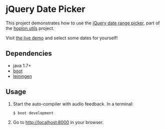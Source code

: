 # jQuery Date Picker

This project demonstrates how to use the [jQuery date range picker][6], part of
the [hoplon utils][5] project.

Visit [the live demo][4] and select some dates for yourself!

## Dependencies

- java 1.7+
- [boot][1]
- [leiningen][2]

## Usage

1. Start the auto-compiler with audio feedback. In a terminal:

    ```bash
    $ boot development
    ```

2. Go to [http://localhost:8000][3] in your browser.

[1]: https://github.com/tailrecursion/boot
[2]: https://github.com/technomancy/leiningen
[3]: http://localhost:8000
[4]: http://tailrecursion.github.io/hoplon-demos/jquery-date-picker/
[5]: http://github.com/tailrecursion/hoplon-util
[6]: https://github.com/tailrecursion/hoplon-util/tree/master/hoplon/jquery.daterangepicker

